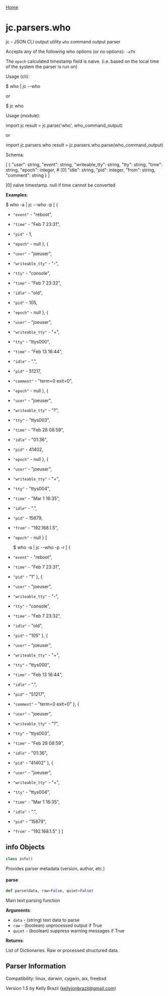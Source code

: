 [Home](https://kellyjonbrazil.github.io/jc/)
<a id="jc.parsers.who"></a>

# jc.parsers.who

jc - JSON CLI output utility `who` command output parser

Accepts any of the following who options (or no options): `-aTH`

The `epoch` calculated timestamp field is naive. (i.e. based on the local
time of the system the parser is run on)

Usage (cli):

$ who | jc --who

or

$ jc who

Usage (module):

import jc
result = jc.parse('who', who_command_output)

or

import jc.parsers.who
result = jc.parsers.who.parse(who_command_output)

Schema:

[
{
"user":            string,
"event":           string,
"writeable_tty":   string,
"tty":             string,
"time":            string,
"epoch":           integer,     # [0]
"idle":            string,
"pid":             integer,
"from":            string,
"comment":         string
}
]

[0] naive timestamp. null if time cannot be converted

**Examples**:

  
  $ who -a | jc --who -p
  [
  {
- `"event"` - "reboot",
- `"time"` - "Feb 7 23:31",
- `"pid"` - 1,
- `"epoch"` - null
  },
  {
- `"user"` - "joeuser",
- `"writeable_tty"` - "-",
- `"tty"` - "console",
- `"time"` - "Feb 7 23:32",
- `"idle"` - "old",
- `"pid"` - 105,
- `"epoch"` - null
  },
  {
- `"user"` - "joeuser",
- `"writeable_tty"` - "+",
- `"tty"` - "ttys000",
- `"time"` - "Feb 13 16:44",
- `"idle"` - ".",
- `"pid"` - 51217,
- `"comment"` - "term=0 exit=0",
- `"epoch"` - null
  },
  {
- `"user"` - "joeuser",
- `"writeable_tty"` - "?",
- `"tty"` - "ttys003",
- `"time"` - "Feb 28 08:59",
- `"idle"` - "01:36",
- `"pid"` - 41402,
- `"epoch"` - null
  },
  {
- `"user"` - "joeuser",
- `"writeable_tty"` - "+",
- `"tty"` - "ttys004",
- `"time"` - "Mar 1 16:35",
- `"idle"` - ".",
- `"pid"` - 15679,
- `"from"` - "192.168.1.5",
- `"epoch"` - null
  }
  ]
  
  $ who -a | jc --who -p -r
  [
  {
- `"event"` - "reboot",
- `"time"` - "Feb 7 23:31",
- `"pid"` - "1"
  },
  {
- `"user"` - "joeuser",
- `"writeable_tty"` - "-",
- `"tty"` - "console",
- `"time"` - "Feb 7 23:32",
- `"idle"` - "old",
- `"pid"` - "105"
  },
  {
- `"user"` - "joeuser",
- `"writeable_tty"` - "+",
- `"tty"` - "ttys000",
- `"time"` - "Feb 13 16:44",
- `"idle"` - ".",
- `"pid"` - "51217",
- `"comment"` - "term=0 exit=0"
  },
  {
- `"user"` - "joeuser",
- `"writeable_tty"` - "?",
- `"tty"` - "ttys003",
- `"time"` - "Feb 28 08:59",
- `"idle"` - "01:36",
- `"pid"` - "41402"
  },
  {
- `"user"` - "joeuser",
- `"writeable_tty"` - "+",
- `"tty"` - "ttys004",
- `"time"` - "Mar 1 16:35",
- `"idle"` - ".",
- `"pid"` - "15679",
- `"from"` - "192.168.1.5"
  }
  ]

<a id="jc.parsers.who.info"></a>

## info Objects

```python
class info()
```

Provides parser metadata (version, author, etc.)

<a id="jc.parsers.who.parse"></a>

#### parse

```python
def parse(data, raw=False, quiet=False)
```

Main text parsing function

**Arguments**:

  
- `data` - (string)  text data to parse
- `raw` - (boolean) unprocessed output if True
- `quiet` - (boolean) suppress warning messages if True
  

**Returns**:

  
  List of Dictionaries. Raw or processed structured data.

## Parser Information
Compatibility:  linux, darwin, cygwin, aix, freebsd

Version 1.5 by Kelly Brazil (kellyjonbrazil@gmail.com)
